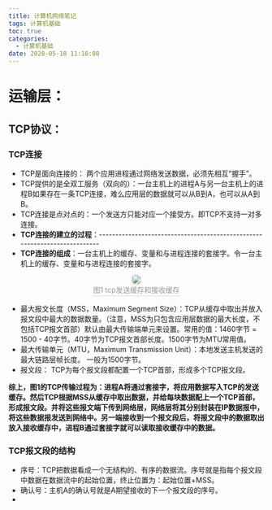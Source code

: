 ```yaml
---
title: 计算机网络笔记
tags: 计算机基础
toc: true
categories:
  - 计算机基础
date: 2020-05-18 11:16:08
---
```

# 运输层：
##  TCP协议：
### TCP连接
* TCP是面向连接的： 两个应用进程通过网络发送数据，必须先相互“握手”。
* TCP提供的是全双工服务（双向的）：一台主机上的进程A与另一台主机上的进程B如果存在一条TCP连接，难么应用层的数据就可以从B到A，也可以从A到B。
* TCP连接是点对点的：一个发送方只能对应一个接受方。即TCP不支持一对多连接。
* **TCP连接的建立的过程**：--------------------------------------------------------------------------
* **TCP连接的组成**：一台主机上的缓存、变量和与进程连接的套接字。令一台主机上的缓存、变量和与进程连接的套接字。
<center>
    <img style="border-radius: 0.3125em;
    box-shadow: 0 2px 4px 0 rgba(34,36,38,.12),0 2px 10px 0 rgba(34,36,38,.08);" 
    src="https://img-blog.csdnimg.cn/20200429163539724.png#pic_center">
    <br>
    <div style="color:orange; border-bottom: 1px solid #d9d9d9;
    display: inline-block;
    color: #999;
    padding: 2px;">图1 tcp发送缓存和接收缓存</div>
</center>

* 最大报文长度（MSS，Maximum Segment Size）：TCP从缓存中取出并放入报文段中最大的数据数量。（注意，MSS为只包含应用层数据的最大长度，不包括TCP报文首部）默认由最大传输端单元来设置。常用的值：1460字节 = 1500 - 40字节。40字节为TCP报文首部长度。1500字节为MTU常用值。
* 最大传输单元（MTU，Maximum Transmission Unit）：本地发送主机发送的最大链路层帧长度。 一般为1500字节。
* 报文段： TCP为每个报文段都配置一个TCP首部，形成多个TCP报文段。

**综上，图1的TCP传输过程为：进程A将通过套接字，将应用数据写入TCP的发送缓存。然后TCP根据MSS从缓存中取出数据，并给每块数据配上一个TCP首部，形成报文段。并将这些报文端下传到网络层，网络层将其分别封装在IP数据报中，将这些数据报发送到网络中。另一端接收到一个报文段后，将报文段中的数据取出放入接收缓存中，进程B通过套接字就可以读取接收缓存中的数据。**
### TCP报文段的结构
* 序号：TCP把数据看成一个无结构的、有序的数据流。序号就是指每个报文段中数据在数据流中的起始位置，终止位置为：起始位置+MSS。
* 确认号：主机A的确认号就是A期望接收的下一个报文段的序号。
* 